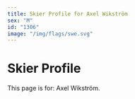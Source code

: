 ```yaml
---
title: Skier Profile for Axel Wikström
sex: "M"
id: "1306"
image: "/img/flags/swe.svg" 
---
```


# Skier Profile

This page is for: Axel Wikström.
    